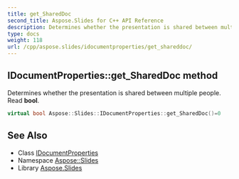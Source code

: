 ```yaml
---
title: get_SharedDoc
second_title: Aspose.Slides for C++ API Reference
description: Determines whether the presentation is shared between multiple people. Read bool.
type: docs
weight: 118
url: /cpp/aspose.slides/idocumentproperties/get_shareddoc/
---
```

## IDocumentProperties::get_SharedDoc method


Determines whether the presentation is shared between multiple people. Read **bool**.

```cpp
virtual bool Aspose::Slides::IDocumentProperties::get_SharedDoc()=0
```

## See Also

* Class [IDocumentProperties](../)
* Namespace [Aspose::Slides](../../)
* Library [Aspose.Slides](../../../)
